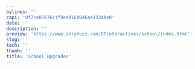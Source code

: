 ```yaml
---
bylines: ''
capi: '0f7ce07676c1f0ea816d046ae1334be0'
date: ''
description: ''
preview: 'https://www.onlyfuzz.com/DTinteractives/school/index.html'
slug: ''
tech: ''
thumb: ''
title: 'School upgrades'
---
```

